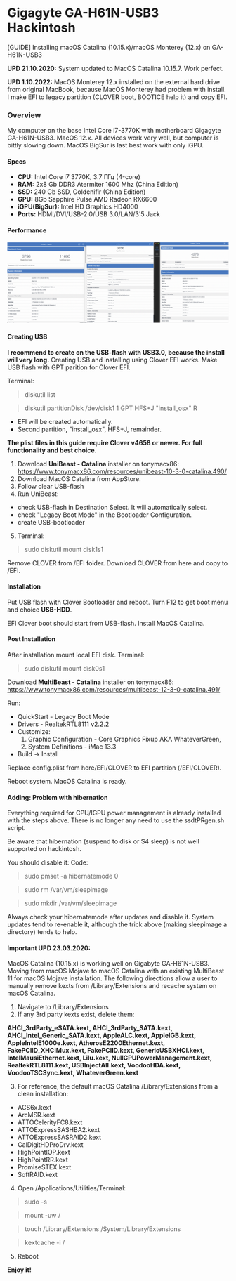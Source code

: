 # Gigagyte GA-H61N-USB3 Hackintosh
[GUIDE] Installing macOS Catalina (10.15.x)/macOS Monterey (12.x) on GA-H61N-USB3

**UPD 21.10.2020:** System updated to MacOS Catalina 10.15.7. Work perfect.

**UPD 1.10.2022:** MacOS Monterey 12.x installed on the external hard drive from original MacBook, because MacOS Monterey had problem with install. I make EFI to legacy partition (CLOVER boot, BOOTICE help it) and copy EFI. 


### Overview
My computer on the base Intel Core i7-3770K with motherboard Gigagyte GA-H61N-USB3. MacOS 12.x. All devices work very well, but computer is bittly slowing down. MacOS BigSur is last best work with only iGPU.

#### Specs
- **CPU:** Intel Core i7 3770K, 3.7 ГГц (4-core)
- **RAM:** 2x8 Gb DDR3 Atermiter 1600 Mhz (China Edition)
- **SSD:** 240 Gb SSD, Goldenifir (China Edition)
- **GPU:** 8Gb Sapphire Pulse AMD Radeon RX6600
- **iGPU(BigSur):** Intel HD Graphics HD4000
- **Ports:** HDMI/DVI/USB-2.0/USB 3.0/LAN/3'5 Jack

#### Performance
![specs](/img/all.png)

#### Creating USB

**I recommend to create on the USB-flash with USB3.0, because the install will very long.** Creating USB and installing using Clover EFI works. Make USB flash with GPT parition for Clover EFI.

Terminal:

> diskutil list

> diskutil partitionDisk /dev/disk1 1 GPT HFS+J "install_osx" R
- EFI will be created automatically.
- Second partition, "install_osx", HFS+J, remainder.

**The plist files in this guide require Clover v4658 or newer. For full functionality and best choice.**

1. Download **UniBeast - Catalina** installer on tonymacx86: https://www.tonymacx86.com/resources/unibeast-10-3-0-catalina.490/
2. Download MacOS Catalina from AppStore.
3. Follow clear USB-flash
4. Run UniBeast:
 - check USB-flash in Destination Select. It will automatically select.
 - check "Legacy Boot Mode" in the Bootloader Configuration.
 - create USB-bootloader
5. Terminal:

> sudo diskutil mount disk1s1

Remove CLOVER from /EFI folder. Download CLOVER from here and copy to /EFI.

#### Installation

Put USB flash with Clover Bootloader and reboot. Turn F12 to get boot menu and choice **USB-HDD**.

EFI Clover boot should start from USB-flash. Install MacOS Catalina.

#### Post Installation

After installation mount local EFI disk. Terminal:

> sudo diskutil mount disk0s1

Download **MultiBeast - Catalina** installer on tonymacx86: https://www.tonymacx86.com/resources/multibeast-12-3-0-catalina.491/

Run:
- QuickStart - Legacy Boot Mode
- Drivers - RealtekRTL8111 v2.2.2
- Customize: 
  1. Graphic Configuration - Core Graphics Fixup AKA WhateverGreen,
  2. System Definitions - iMac 13.3
- Build -> Install

Replace config.plist from here/EFI/CLOVER to EFI partition (/EFI/CLOVER).

Reboot system. MacOS Catalina is ready.

#### Adding: Problem with hibernation ####

Everything required for CPU/IGPU power management is already installed with the steps above.
There is no longer any need to use the ssdtPRgen.sh script.

Be aware that hibernation (suspend to disk or S4 sleep) is not well supported on hackintosh.

You should disable it:
Code:
> sudo pmset -a hibernatemode 0

> sudo rm /var/vm/sleepimage

> sudo mkdir /var/vm/sleepimage

Always check your hibernatemode after updates and disable it. System updates tend to re-enable it, although the trick above (making sleepimage a directory) tends to help.

#### Important UPD 23.03.2020: ####
MacOS Catalina (10.15.x) is working well on Gigabyte GA-H61N-USB3. Moving from macOS Mojave to macOS Catalina with an existing MultiBeast 11 for macOS Mojave installation. The following directions allow a user to manually remove kexts from /Library/Extensions and recache system on macOS Catalina.

1. Navigate to /Library/Extensions
2. If any 3rd party kexts exist, delete them:

**AHCI_3rdParty_eSATA.kext, AHCI_3rdParty_SATA.kext, AHCI_Intel_Generic_SATA.kext, AppleALC.kext, AppleIGB.kext, AppleIntelE1000e.kext, AtherosE2200Ethernet.kext, FakePCIID_XHCIMux.kext, FakePCIID.kext, GenericUSBXHCI.kext, IntelMausiEthernet.kext, Lilu.kext, NullCPUPowerManagement.kext, RealtekRTL8111.kext, USBInjectAll.kext, VoodooHDA.kext, VoodooTSCSync.kext, WhateverGreen.kext**
 
3.  For reference, the default macOS Catalina /Library/Extensions from a clean installation:
- ACS6x.kext
- ArcMSR.kext
- ATTOCelerityFC8.kext
- ATTOExpressSASHBA2.kext
- ATTOExpressSASRAID2.kext
- CalDigitHDProDrv.kext
- HighPointIOP.kext
- HighPointRR.kext
- PromiseSTEX.kext
- SoftRAID.kext

4. Open /Applications/Utilities/Terminal:
> sudo -s

> mount -uw /

> touch /Library/Extensions /System/Library/Extensions

> kextcache -i /

5. Reboot

**Enjoy it!**

